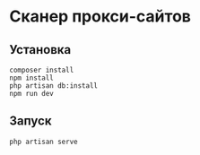 
# Сканер прокси-сайтов

## Установка

```
composer install
npm install
php artisan db:install
npm run dev
```

## Запуск

```
php artisan serve
```